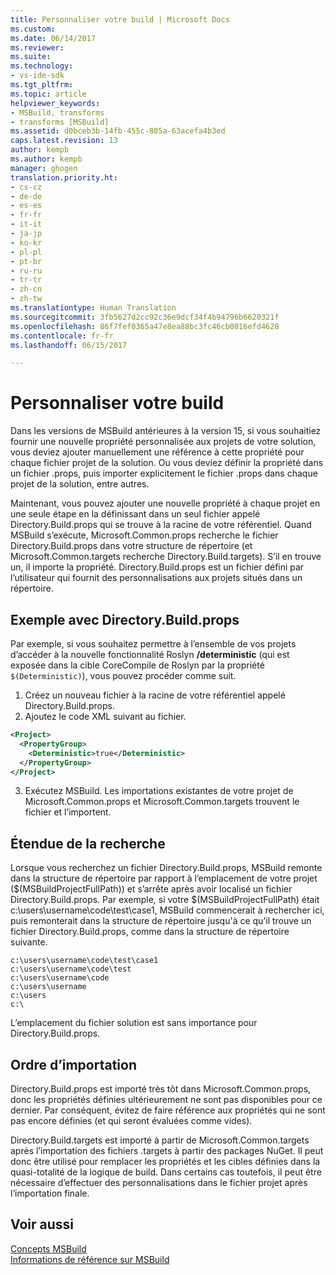 ```yaml
---
title: Personnaliser votre build | Microsoft Docs
ms.custom: 
ms.date: 06/14/2017
ms.reviewer: 
ms.suite: 
ms.technology:
- vs-ide-sdk
ms.tgt_pltfrm: 
ms.topic: article
helpviewer_keywords:
- MSBuild, transforms
- transforms [MSBuild]
ms.assetid: d0bceb3b-14fb-455c-805a-63acefa4b3ed
caps.latest.revision: 13
author: kempb
ms.author: kempb
manager: ghogen
translation.priority.ht:
- cs-cz
- de-de
- es-es
- fr-fr
- it-it
- ja-jp
- ko-kr
- pl-pl
- pt-br
- ru-ru
- tr-tr
- zh-cn
- zh-tw
ms.translationtype: Human Translation
ms.sourcegitcommit: 3fb5627d2cc92c36e9dcf34f4b94796b6620321f
ms.openlocfilehash: 86f7fef0365a47e8ea88bc3fc46cb0016efd4628
ms.contentlocale: fr-fr
ms.lasthandoff: 06/15/2017

---
```

# <a name="customize-your-build"></a>Personnaliser votre build
Dans les versions de MSBuild antérieures à la version 15, si vous souhaitiez fournir une nouvelle propriété personnalisée aux projets de votre solution, vous deviez ajouter manuellement une référence à cette propriété pour chaque fichier projet de la solution. Ou vous deviez définir la propriété dans un fichier .props, puis importer explicitement le fichier .props dans chaque projet de la solution, entre autres.

Maintenant, vous pouvez ajouter une nouvelle propriété à chaque projet en une seule étape en la définissant dans un seul fichier appelé Directory.Build.props qui se trouve à la racine de votre référentiel. Quand MSBuild s’exécute, Microsoft.Common.props recherche le fichier Directory.Build.props dans votre structure de répertoire (et Microsoft.Common.targets recherche Directory.Build.targets). S’il en trouve un, il importe la propriété. Directory.Build.props est un fichier défini par l’utilisateur qui fournit des personnalisations aux projets situés dans un répertoire.

## <a name="directorybuildprops-example"></a>Exemple avec Directory.Build.props
Par exemple, si vous souhaitez permettre à l’ensemble de vos projets d’accéder à la nouvelle fonctionnalité Roslyn **/deterministic** (qui est exposée dans la cible CoreCompile de Roslyn par la propriété `$(Deterministic)`), vous pouvez procéder comme suit.

1. Créez un nouveau fichier à la racine de votre référentiel appelé Directory.Build.props.
2. Ajoutez le code XML suivant au fichier.

  ```xml
  <Project>
    <PropertyGroup>
      <Deterministic>true</Deterministic>
    </PropertyGroup>
  </Project>
  ```
3. Exécutez MSBuild. Les importations existantes de votre projet de Microsoft.Common.props et Microsoft.Common.targets trouvent le fichier et l’importent.

## <a name="search-scope"></a>Étendue de la recherche
Lorsque vous recherchez un fichier Directory.Build.props, MSBuild remonte dans la structure de répertoire par rapport à l’emplacement de votre projet ($(MSBuildProjectFullPath)) et s’arrête après avoir localisé un fichier Directory.Build.props. Par exemple, si votre $(MSBuildProjectFullPath) était c:\users\username\code\test\case1, MSBuild commencerait à rechercher ici, puis remonterait dans la structure de répertoire jusqu'à ce qu’il trouve un fichier Directory.Build.props, comme dans la structure de répertoire suivante.

```
c:\users\username\code\test\case1
c:\users\username\code\test
c:\users\username\code
c:\users\username
c:\users
c:\
```
L’emplacement du fichier solution est sans importance pour Directory.Build.props.

## <a name="import-order"></a>Ordre d’importation

Directory.Build.props est importé très tôt dans Microsoft.Common.props, donc les propriétés définies ultérieurement ne sont pas disponibles pour ce dernier. Par conséquent, évitez de faire référence aux propriétés qui ne sont pas encore définies (et qui seront évaluées comme vides).

Directory.Build.targets est importé à partir de Microsoft.Common.targets après l’importation des fichiers .targets à partir des packages NuGet. Il peut donc être utilisé pour remplacer les propriétés et les cibles définies dans la quasi-totalité de la logique de build. Dans certains cas toutefois, il peut être nécessaire d’effectuer des personnalisations dans le fichier projet après l’importation finale.

## <a name="see-also"></a>Voir aussi  
 [Concepts MSBuild](../msbuild/msbuild-concepts.md)   
 [Informations de référence sur MSBuild](../msbuild/msbuild-reference.md)   

